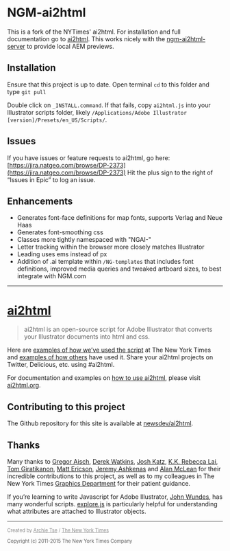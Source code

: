 # NGM-ai2html

This is a fork of the NYTimes' ai2html. For installation and full documentation go to [ai2html](http://ai2html.org). This works nicely with the [ngm-ai2html-server](https://github.com/natgeo/ngm-ai2html-server) to provide local AEM previews.

## Installation

Ensure that this project is up to date. Open terminal `cd` to this folder and type `git pull`

Double click on `_INSTALL.command`. If that fails, copy `ai2html.js` into your Illustrator scripts folder, likely `/Applications/Adobe Illustrator [version]/Presets/en_US/Scripts/`.

## Issues

If you have issues or feature requests to ai2html, go here:
[https://jira.natgeo.com/browse/DP-2373](https://jira.natgeo.com/browse/DP-2373)
Hit the plus sign to the right of “Issues in Epic” to log an issue.

## Enhancements

- Generates font-face definitions for map fonts, supports Verlag and Neue Haas
- Generates font-smoothing css
- Classes more tightly namespaced with "NGAI-"
- Letter tracking within the browser more closely matches Illustrator
- Leading uses ems instead of px
- Addition of .ai template within `/NG-templates` that includes font definitions, improved media queries and tweaked artboard sizes, to best integrate with NGM.com



---

# [ai2html](http://ai2html.org)

> ai2html is an open-source script for Adobe Illustrator that converts your Illustrator documents into html and css.

Here are [examples of how we’ve used the script](https://delicious.com/archietse/ai2html,nyt) at The New York Times and [examples of how others](https://delicious.com/archietse/ai2html,others) have used it. Share your ai2html projects on Twitter, Delicious, etc. using #ai2html.

For documentation and examples on [how to use ai2html](http://ai2html.org), please visit [ai2html.org](http://ai2html.org).


## Contributing to this project

The Github repository for this site is available at [newsdev/ai2html](https://github.com/newsdev/ai2html).


## Thanks

Many thanks to [Gregor Aisch](https://twitter.com/driven_by_data), [Derek Watkins](https://twitter.com/dwtkns), [Josh Katz](https://twitter.com/jshkatz), [K.K. Rebecca Lai](https://twitter.com/kkrebeccalai), [Tom Giratikanon](https://twitter.com/giratikanon), [Matt Ericson](https://twitter.com/mericson), [Jeremy Ashkenas](https://twitter.com/jashkenas) and [Alan McLean](https://twitter.com/alanmclean) for their incredible contributions to this project, as well as to my colleagues in The New York Times [Graphics Department](https://twitter.com/nytgraphics) for their patient guidance.

If you’re learning to write Javascript for Adobe Illustrator, [John Wundes](http://www.wundes.com/JS4AI/), has many wonderful scripts. [explore.js](http://www.wundes.com/JS4AI/explore.js) is particularly helpful for understanding what attributes are attached to Illustrator objects.

---

<p style="font-size:.8em;opacity:0.5;">Created by <a href="https://twitter.com/archietse">Archie Tse</a> / <a href="https://github.com/newsdev">The New York Times</a></p>

<p style="font-size:.8em;opacity:0.7;">Copyright (c) 2011-2015 The New York Times Company</p>



